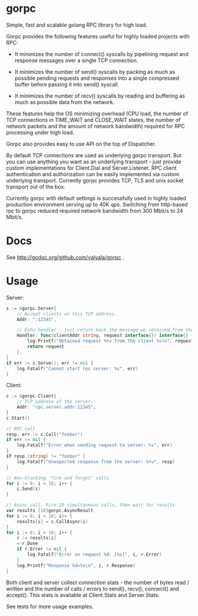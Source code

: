 gorpc
=====

Simple, fast and scalable golang RPC library for high load.


Gorpc provides the following features useful for highly loaded projects
with RPC:

* It minimizes the number of connect() syscalls by pipelining request
  and response messages over a single TCP connection.

* It minimizes the number of send() syscalls by packing as much
  as possible pending requests and responses into a single compressed buffer
  before passing it into send() syscall.

* It minimizes the number of recv() syscalls by reading and buffering as much
  as possible data from the network.

These features help the OS minimizing overhead (CPU load, the number of
TCP connections in TIME_WAIT and CLOSE_WAIT states, the number of network
packets and the amount of network bandwidth) required for RPC processing under
high load.


Gorpc also provides easy to use API on the top of Dispatcher.


By default TCP connections are used as underlying gorpc transport. But you can
use anything you want as an underlying transport - just provide custom
implementations for Client.Dial and Server.Listener.
RPC client authentication and authorization can be easily implemented via custom
underlying transport.
Currently gorpc provides TCP, TLS and unix socket transport out of the box.


Currently gorpc with default settings is successfully used in highly loaded
production environment serving up to 40K qps. Switching from http-based rpc
to gorpc reduced required network bandwidth from 300 Mbit/s to 24 Mbit/s.


Docs
====

See http://godoc.org/github.com/valyala/gorpc .


Usage
=====

Server:
```go
s := &gorpc.Server{
	// Accept clients on this TCP address.
	Addr: ":12345",

	// Echo handler - just return back the message we received from the client
	Handler: func(clientAddr string, request interface{}) interface{} {
		log.Printf("Obtained request %+v from the client %s\n", request, clientAddr)
		return request
	},
}
if err := s.Serve(); err != nil {
	log.Fatalf("Cannot start rpc server: %s", err)
}
```

Client:
```go
c := &gorpc.Client{
	// TCP address of the server.
	Addr: "rpc.server.addr:12345",
}
c.Start()

// RPC call
resp, err := c.Call("foobar")
if err != nil {
	log.Fatalf("Error when sending request to server: %s", err)
}
if resp.(string) != "foobar" {
	log.Fatalf("Unexpected response from the server: %+v", resp)
}

// Non-blocking 'fire and forget' calls
for i := 0; i < 10; i++ {
	c.Send(i)
}

// Async call. Fire 10 simultaneous calls, then wait for results.
var results [10]gorpc.AsyncResult
for i := 0; i < 10; i++ {
	results[i] = c.CallAsync(i)
}
for i := 0; i < 10; i++ {
	r := results[i]
	<-r.Done
	if r.Error != nil {
		log.Fatalf("Error on request %d: [%s]", i, r.Error)
	}
	log.Printf("Response %d=%v\n", i, r.Response)
}
```

Both client and server collect connection stats - the number of bytes
read / written and the number of calls / errors to send(), recv(), connect()
and accept(). This stats is available at Client.Stats and Server.Stats.

See tests for more usage examples.
